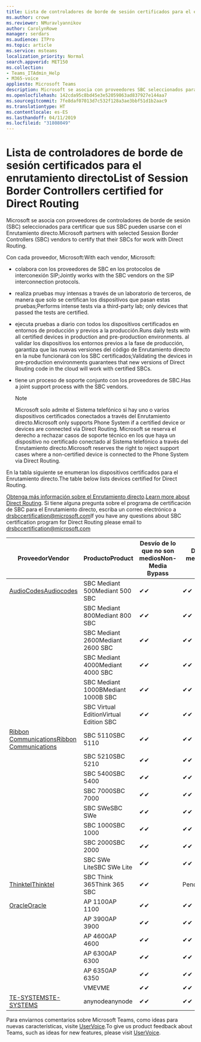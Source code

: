 ```yaml
---
title: Lista de controladores de borde de sesión certificados para el enrutamiento directo
ms.author: crowe
ms.reviewer: NMuravlyannikov
author: CarolynRowe
manager: serdars
ms.audience: ITPro
ms.topic: article
ms.service: msteams
localization_priority: Normal
search.appverid: MET150
ms.collection:
- Teams_ITAdmin_Help
- M365-voice
appliesto: Microsoft Teams
description: Microsoft se asocia con proveedores SBC seleccionados para certificar que sus SBC pueden usarse con el Enrutamiento directo.
ms.openlocfilehash: 142cda95c8bd45e3e52059863ad837927e144aa7
ms.sourcegitcommit: 7fe8daf07013d7c532f128a3ae3bbf51d1b2aac9
ms.translationtype: HT
ms.contentlocale: es-ES
ms.lasthandoff: 04/11/2019
ms.locfileid: "31808049"
---
```

# <a name="list-of-session-border-controllers-certified-for-direct-routing"></a><span data-ttu-id="c1113-103">Lista de controladores de borde de sesión certificados para el enrutamiento directo</span><span class="sxs-lookup"><span data-stu-id="c1113-103">List of Session Border Controllers certified for Direct Routing</span></span>

<span data-ttu-id="c1113-104">Microsoft se asocia con proveedores de controladores de borde de sesión (SBC) seleccionados para certificar que sus SBC pueden usarse con el Enrutamiento directo.</span><span class="sxs-lookup"><span data-stu-id="c1113-104">Microsoft partners with selected Session Border Controllers (SBC) vendors to certify that their SBCs for work with Direct Routing.</span></span> 

<span data-ttu-id="c1113-105">Con cada proveedor, Microsoft:</span><span class="sxs-lookup"><span data-stu-id="c1113-105">With each vendor, Microsoft:</span></span> 

- <span data-ttu-id="c1113-106">colabora con los proveedores de SBC en los protocolos de interconexión SIP;</span><span class="sxs-lookup"><span data-stu-id="c1113-106">Jointly works with the SBC vendors on the SIP interconnection protocols.</span></span>
- <span data-ttu-id="c1113-107">realiza pruebas muy intensas a través de un laboratorio de terceros, de manera que solo se certifican los dispositivos que pasan estas pruebas;</span><span class="sxs-lookup"><span data-stu-id="c1113-107">Performs intense tests via a third-party lab; only devices that passed the tests are certified.</span></span> 
- <span data-ttu-id="c1113-108">ejecuta pruebas a diario con todos los dispositivos certificados en entornos de producción y previos a la producción.</span><span class="sxs-lookup"><span data-stu-id="c1113-108">Runs daily tests with all certified devices in production and pre-production environments.</span></span> <span data-ttu-id="c1113-109">al validar los dispositivos los entornos previos a la fase de producción, garantiza que las nuevas versiones del código de Enrutamiento directo en la nube funcionará con los SBC certificados;</span><span class="sxs-lookup"><span data-stu-id="c1113-109">Validating the devices in pre-production environments guarantees that new versions of Direct Routing code in the cloud will work with certified SBCs.</span></span> 
- <span data-ttu-id="c1113-110">tiene un proceso de soporte conjunto con los proveedores de SBC.</span><span class="sxs-lookup"><span data-stu-id="c1113-110">Has a joint support process with the SBC vendors.</span></span>


  > [!NOTE]
  > <span data-ttu-id="c1113-111">Microsoft solo admite el Sistema telefónico si hay uno o varios dispositivos certificados conectados a través del Enrutamiento directo.</span><span class="sxs-lookup"><span data-stu-id="c1113-111">Microsoft only supports Phone System if a certified device or devices are connected via Direct Routing.</span></span> <span data-ttu-id="c1113-112">Microsoft se reserva el derecho a rechazar casos de soporte técnico en los que haya un dispositivo no certificado conectado al Sistema telefónico a través del Enrutamiento directo.</span><span class="sxs-lookup"><span data-stu-id="c1113-112">Microsoft reserves the right to reject support cases where a non-certified device is connected to the Phone System via Direct Routing.</span></span> 

<span data-ttu-id="c1113-113">En la tabla siguiente se enumeran los dispositivos certificados para el Enrutamiento directo.</span><span class="sxs-lookup"><span data-stu-id="c1113-113">The table below lists devices certified for Direct Routing.</span></span> 

<span data-ttu-id="c1113-114">[Obtenga más información sobre el Enrutamiento directo](https://aka.ms/dr).</span><span class="sxs-lookup"><span data-stu-id="c1113-114">[Learn more about Direct Routing](https://aka.ms/dr).</span></span> <span data-ttu-id="c1113-115">Si tiene alguna pregunta sobre el programa de certificación de SBC para el Enrutamiento directo, escriba un correo electrónico a drsbccertification@microsoft.com</span><span class="sxs-lookup"><span data-stu-id="c1113-115">If you have any questions about SBC certification program for Direct Routing please email to drsbccertification@microsoft.com</span></span>


|                                                       <span data-ttu-id="c1113-116">Proveedor</span><span class="sxs-lookup"><span data-stu-id="c1113-116">Vendor</span></span>                                                        |       <span data-ttu-id="c1113-117">Producto</span><span class="sxs-lookup"><span data-stu-id="c1113-117">Product</span></span>       | <span data-ttu-id="c1113-118">Desvío de lo que no son medios</span><span class="sxs-lookup"><span data-stu-id="c1113-118">Non-Media Bypass</span></span> | <span data-ttu-id="c1113-119">Desvío de medios</span><span class="sxs-lookup"><span data-stu-id="c1113-119">Media Bypass</span></span> | <span data-ttu-id="c1113-120">Versión de software</span><span class="sxs-lookup"><span data-stu-id="c1113-120">Software Version</span></span> |
|---------------------------------------------------------------------------------------------------------------------|---------------------|------------------|--------------|------------------|
| [<span data-ttu-id="c1113-121">AudioCodes</span><span class="sxs-lookup"><span data-stu-id="c1113-121">Audiocodes</span></span>](https://www.audiocodes.com/solutions-products/products/products-for-microsoft-365/direct-routing-for-microsoft-teams) |   <span data-ttu-id="c1113-122">SBC Mediant 500</span><span class="sxs-lookup"><span data-stu-id="c1113-122">Mediant 500 SBC</span></span>   |     <span data-ttu-id="c1113-123">&#10004;</span><span class="sxs-lookup"><span data-stu-id="c1113-123">&#10004;</span></span>     |   <span data-ttu-id="c1113-124">&#10004;</span><span class="sxs-lookup"><span data-stu-id="c1113-124">&#10004;</span></span>    |  <span data-ttu-id="c1113-125">7.20A.250.003</span><span class="sxs-lookup"><span data-stu-id="c1113-125">7.20A.250.003</span></span>   |
|                                                                                                                     |   <span data-ttu-id="c1113-126">SBC Mediant 800</span><span class="sxs-lookup"><span data-stu-id="c1113-126">Mediant 800 SBC</span></span>   |     <span data-ttu-id="c1113-127">&#10004;</span><span class="sxs-lookup"><span data-stu-id="c1113-127">&#10004;</span></span>     |   <span data-ttu-id="c1113-128">&#10004;</span><span class="sxs-lookup"><span data-stu-id="c1113-128">&#10004;</span></span>     |  <span data-ttu-id="c1113-129">7.20A.250.003</span><span class="sxs-lookup"><span data-stu-id="c1113-129">7.20A.250.003</span></span>   |
|                                                                                                                     |  <span data-ttu-id="c1113-130">SBC Mediant 2600</span><span class="sxs-lookup"><span data-stu-id="c1113-130">Mediant 2600 SBC</span></span>   |     <span data-ttu-id="c1113-131">&#10004;</span><span class="sxs-lookup"><span data-stu-id="c1113-131">&#10004;</span></span>     |   <span data-ttu-id="c1113-132">&#10004;</span><span class="sxs-lookup"><span data-stu-id="c1113-132">&#10004;</span></span>    |  <span data-ttu-id="c1113-133">7.20A.250.003</span><span class="sxs-lookup"><span data-stu-id="c1113-133">7.20A.250.003</span></span>   |
|                                                                                                                     |  <span data-ttu-id="c1113-134">SBC Mediant 4000</span><span class="sxs-lookup"><span data-stu-id="c1113-134">Mediant 4000 SBC</span></span>   |     <span data-ttu-id="c1113-135">&#10004;</span><span class="sxs-lookup"><span data-stu-id="c1113-135">&#10004;</span></span>     |   <span data-ttu-id="c1113-136">&#10004;</span><span class="sxs-lookup"><span data-stu-id="c1113-136">&#10004;</span></span>     |  <span data-ttu-id="c1113-137">7.20A.250.003</span><span class="sxs-lookup"><span data-stu-id="c1113-137">7.20A.250.003</span></span>   |
|                                                                                                                     | <span data-ttu-id="c1113-138">SBC Mediant 1000B</span><span class="sxs-lookup"><span data-stu-id="c1113-138">Mediant 1000B  SBC</span></span>  |     <span data-ttu-id="c1113-139">&#10004;</span><span class="sxs-lookup"><span data-stu-id="c1113-139">&#10004;</span></span>     |   <span data-ttu-id="c1113-140">&#10004;</span><span class="sxs-lookup"><span data-stu-id="c1113-140">&#10004;</span></span>     |  <span data-ttu-id="c1113-141">7.20A.250.003</span><span class="sxs-lookup"><span data-stu-id="c1113-141">7.20A.250.003</span></span>   |
|                                                                                                                     | <span data-ttu-id="c1113-142">SBC Virtual Edition</span><span class="sxs-lookup"><span data-stu-id="c1113-142">Virtual Edition SBC</span></span> |     <span data-ttu-id="c1113-143">&#10004;</span><span class="sxs-lookup"><span data-stu-id="c1113-143">&#10004;</span></span>     |   <span data-ttu-id="c1113-144">&#10004;</span><span class="sxs-lookup"><span data-stu-id="c1113-144">&#10004;</span></span>     |  <span data-ttu-id="c1113-145">7.20A.250.003</span><span class="sxs-lookup"><span data-stu-id="c1113-145">7.20A.250.003</span></span>  |
|  [<span data-ttu-id="c1113-146">Ribbon Communications</span><span class="sxs-lookup"><span data-stu-id="c1113-146">Ribbon Communications</span></span>](https://ribboncommunications.com/solutions/enterprise-solutions/microsoft-skype-business)  |      <span data-ttu-id="c1113-147">SBC 5110</span><span class="sxs-lookup"><span data-stu-id="c1113-147">SBC 5110</span></span>       |     <span data-ttu-id="c1113-148">&#10004;</span><span class="sxs-lookup"><span data-stu-id="c1113-148">&#10004;</span></span>     |   <span data-ttu-id="c1113-149">&#10004;</span><span class="sxs-lookup"><span data-stu-id="c1113-149">&#10004;</span></span>    |       <span data-ttu-id="c1113-150">V6.2</span><span class="sxs-lookup"><span data-stu-id="c1113-150">V6.2</span></span>       |
|                                                                                                                     |      <span data-ttu-id="c1113-151">SBC 5210</span><span class="sxs-lookup"><span data-stu-id="c1113-151">SBC 5210</span></span>       |     <span data-ttu-id="c1113-152">&#10004;</span><span class="sxs-lookup"><span data-stu-id="c1113-152">&#10004;</span></span>     |  <span data-ttu-id="c1113-153">&#10004;</span><span class="sxs-lookup"><span data-stu-id="c1113-153">&#10004;</span></span>    |       <span data-ttu-id="c1113-154">V6.2</span><span class="sxs-lookup"><span data-stu-id="c1113-154">V6.2</span></span>       |
|                                                                                                                     |      <span data-ttu-id="c1113-155">SBC 5400</span><span class="sxs-lookup"><span data-stu-id="c1113-155">SBC 5400</span></span>       |     <span data-ttu-id="c1113-156">&#10004;</span><span class="sxs-lookup"><span data-stu-id="c1113-156">&#10004;</span></span>     |   <span data-ttu-id="c1113-157">&#10004;</span><span class="sxs-lookup"><span data-stu-id="c1113-157">&#10004;</span></span>   |       <span data-ttu-id="c1113-158">V6.2</span><span class="sxs-lookup"><span data-stu-id="c1113-158">V6.2</span></span>       |
|                                                                                                                     |      <span data-ttu-id="c1113-159">SBC 7000</span><span class="sxs-lookup"><span data-stu-id="c1113-159">SBC 7000</span></span>       |     <span data-ttu-id="c1113-160">&#10004;</span><span class="sxs-lookup"><span data-stu-id="c1113-160">&#10004;</span></span>     |   <span data-ttu-id="c1113-161">&#10004;</span><span class="sxs-lookup"><span data-stu-id="c1113-161">&#10004;</span></span>    |       <span data-ttu-id="c1113-162">V6.2</span><span class="sxs-lookup"><span data-stu-id="c1113-162">V6.2</span></span>       |
|                                                                                                                     |       <span data-ttu-id="c1113-163">SBC SWe</span><span class="sxs-lookup"><span data-stu-id="c1113-163">SBC SWe</span></span>       |     <span data-ttu-id="c1113-164">&#10004;</span><span class="sxs-lookup"><span data-stu-id="c1113-164">&#10004;</span></span>     |   <span data-ttu-id="c1113-165">&#10004;</span><span class="sxs-lookup"><span data-stu-id="c1113-165">&#10004;</span></span>   |       <span data-ttu-id="c1113-166">V6.2</span><span class="sxs-lookup"><span data-stu-id="c1113-166">V6.2</span></span>       |
|                                                                                                                     |      <span data-ttu-id="c1113-167">SBC 1000</span><span class="sxs-lookup"><span data-stu-id="c1113-167">SBC 1000</span></span>       |     <span data-ttu-id="c1113-168">&#10004;</span><span class="sxs-lookup"><span data-stu-id="c1113-168">&#10004;</span></span>     |   <span data-ttu-id="c1113-169">&#10004;</span><span class="sxs-lookup"><span data-stu-id="c1113-169">&#10004;</span></span>    |      <span data-ttu-id="c1113-170">v8.0.1</span><span class="sxs-lookup"><span data-stu-id="c1113-170">v8.0.1</span></span>     |
|                                                                                                                     |      <span data-ttu-id="c1113-171">SBC 2000</span><span class="sxs-lookup"><span data-stu-id="c1113-171">SBC 2000</span></span>       |     <span data-ttu-id="c1113-172">&#10004;</span><span class="sxs-lookup"><span data-stu-id="c1113-172">&#10004;</span></span>     |   <span data-ttu-id="c1113-173">&#10004;</span><span class="sxs-lookup"><span data-stu-id="c1113-173">&#10004;</span></span>   |     <span data-ttu-id="c1113-174">v8.0.1</span><span class="sxs-lookup"><span data-stu-id="c1113-174">v8.0.1</span></span>     |
|                                                                                                                     |    <span data-ttu-id="c1113-175">SBC SWe Lite</span><span class="sxs-lookup"><span data-stu-id="c1113-175">SBC SWe Lite</span></span>     |     <span data-ttu-id="c1113-176">&#10004;</span><span class="sxs-lookup"><span data-stu-id="c1113-176">&#10004;</span></span>     |  <span data-ttu-id="c1113-177">&#10004;</span><span class="sxs-lookup"><span data-stu-id="c1113-177">&#10004;</span></span>    |      <span data-ttu-id="c1113-178">v8.0.1</span><span class="sxs-lookup"><span data-stu-id="c1113-178">v8.0.1</span></span>    |
|                     [<span data-ttu-id="c1113-179">Thinktel</span><span class="sxs-lookup"><span data-stu-id="c1113-179">Thinktel</span></span>](https://www.thinktel.ca/services/think-365/think-365-overview/)                      |    <span data-ttu-id="c1113-180">SBC Think 365</span><span class="sxs-lookup"><span data-stu-id="c1113-180">Think 365 SBC</span></span>    |     <span data-ttu-id="c1113-181">&#10004;</span><span class="sxs-lookup"><span data-stu-id="c1113-181">&#10004;</span></span>     |   <span data-ttu-id="c1113-182">Pending</span><span class="sxs-lookup"><span data-stu-id="c1113-182">Pending</span></span>    |       <span data-ttu-id="c1113-183">V1.4</span><span class="sxs-lookup"><span data-stu-id="c1113-183">V1.4</span></span>       |
|                     [<span data-ttu-id="c1113-184">Oracle</span><span class="sxs-lookup"><span data-stu-id="c1113-184">Oracle</span></span>](https://www.oracle.com/industries/communications/enterprise-session-border-controller/microsoft.html)                      |    <span data-ttu-id="c1113-185">AP 1100</span><span class="sxs-lookup"><span data-stu-id="c1113-185">AP 1100</span></span>      |    <span data-ttu-id="c1113-186">&#10004;</span><span class="sxs-lookup"><span data-stu-id="c1113-186">&#10004;</span></span>     |    <span data-ttu-id="c1113-187">&#10004;</span><span class="sxs-lookup"><span data-stu-id="c1113-187">&#10004;</span></span>    |   <span data-ttu-id="c1113-188">8.3.0.0.1</span><span class="sxs-lookup"><span data-stu-id="c1113-188">8.3.0.0.1</span></span> |
|                                                                                                                    |    <span data-ttu-id="c1113-189">AP 3900</span><span class="sxs-lookup"><span data-stu-id="c1113-189">AP 3900</span></span>           |    <span data-ttu-id="c1113-190">&#10004;</span><span class="sxs-lookup"><span data-stu-id="c1113-190">&#10004;</span></span>     |    <span data-ttu-id="c1113-191">&#10004;</span><span class="sxs-lookup"><span data-stu-id="c1113-191">&#10004;</span></span>   |   <span data-ttu-id="c1113-192">8.3.0.0.1</span><span class="sxs-lookup"><span data-stu-id="c1113-192">8.3.0.0.1</span></span>  | 
|                                                                                                                    |      <span data-ttu-id="c1113-193">AP 4600</span><span class="sxs-lookup"><span data-stu-id="c1113-193">AP 4600</span></span>         |    <span data-ttu-id="c1113-194">&#10004;</span><span class="sxs-lookup"><span data-stu-id="c1113-194">&#10004;</span></span>   |    <span data-ttu-id="c1113-195">&#10004;</span><span class="sxs-lookup"><span data-stu-id="c1113-195">&#10004;</span></span>     |     <span data-ttu-id="c1113-196">8.3.0.0.1</span><span class="sxs-lookup"><span data-stu-id="c1113-196">8.3.0.0.1</span></span>  |
|                                                                                                                    |      <span data-ttu-id="c1113-197">AP 6300</span><span class="sxs-lookup"><span data-stu-id="c1113-197">AP 6300</span></span>         |    <span data-ttu-id="c1113-198">&#10004;</span><span class="sxs-lookup"><span data-stu-id="c1113-198">&#10004;</span></span>   |    <span data-ttu-id="c1113-199">&#10004;</span><span class="sxs-lookup"><span data-stu-id="c1113-199">&#10004;</span></span>     |     <span data-ttu-id="c1113-200">8.3.0.0.1</span><span class="sxs-lookup"><span data-stu-id="c1113-200">8.3.0.0.1</span></span>  |
|                                                                                                                   |      <span data-ttu-id="c1113-201">AP 6350</span><span class="sxs-lookup"><span data-stu-id="c1113-201">AP 6350</span></span>           |    <span data-ttu-id="c1113-202">&#10004;</span><span class="sxs-lookup"><span data-stu-id="c1113-202">&#10004;</span></span>   |    <span data-ttu-id="c1113-203">&#10004;</span><span class="sxs-lookup"><span data-stu-id="c1113-203">&#10004;</span></span>    |     <span data-ttu-id="c1113-204">8.3.0.0.1</span><span class="sxs-lookup"><span data-stu-id="c1113-204">8.3.0.0.1</span></span>  |                                             
|                                                                                                                    |      <span data-ttu-id="c1113-205">VME</span><span class="sxs-lookup"><span data-stu-id="c1113-205">VME</span></span>           |    <span data-ttu-id="c1113-206">&#10004;</span><span class="sxs-lookup"><span data-stu-id="c1113-206">&#10004;</span></span>    |    <span data-ttu-id="c1113-207">&#10004;</span><span class="sxs-lookup"><span data-stu-id="c1113-207">&#10004;</span></span>    |     <span data-ttu-id="c1113-208">8.3.0.0.1</span><span class="sxs-lookup"><span data-stu-id="c1113-208">8.3.0.0.1</span></span>   |
|                     [<span data-ttu-id="c1113-209">TE-SYSTEMS</span><span class="sxs-lookup"><span data-stu-id="c1113-209">TE-SYSTEMS</span></span>](https://www.anynode.de/anynode-and-microsoft-teams/)                               |     <span data-ttu-id="c1113-210">anynode</span><span class="sxs-lookup"><span data-stu-id="c1113-210">anynode</span></span>         |     <span data-ttu-id="c1113-211">&#10004;</span><span class="sxs-lookup"><span data-stu-id="c1113-211">&#10004;</span></span>   |  <span data-ttu-id="c1113-212">&#10004;</span><span class="sxs-lookup"><span data-stu-id="c1113-212">&#10004;</span></span>   |      <span data-ttu-id="c1113-213">v3.16.2</span><span class="sxs-lookup"><span data-stu-id="c1113-213">v3.16.2</span></span>      |

<span data-ttu-id="c1113-214">Para enviarnos comentarios sobre Microsoft Teams, como ideas para nuevas características, visite [UserVoice](https://microsoftteams.uservoice.com).</span><span class="sxs-lookup"><span data-stu-id="c1113-214">To give us product feedback about Teams, such as ideas for new features, please visit [UserVoice](https://microsoftteams.uservoice.com).</span></span>
